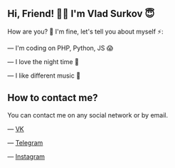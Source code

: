 ## Hi, Friend! 👋🏻 I'm Vlad Surkov 😇

How are you? 🧐 I'm fine, let's tell you about myself ⚡️:

— I'm coding on PHP, Python, JS 😱

— I love the night time 🌌

— I like different music 🎵

## How to contact me?

You can contact me on any social network or by email.

— [VK](https://4eexotel.ru/?vk)

— [Telegram](https://4eexotel.ru/?tg)

— [Instagram](https://4eexotel.ri/?insta)
